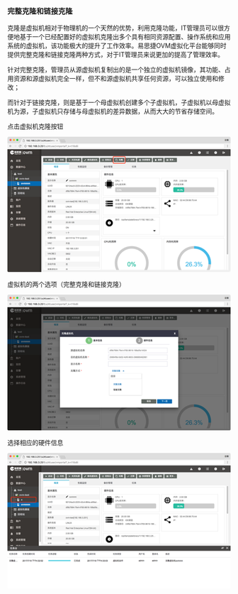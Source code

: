 ### 完整克隆和链接克隆

克隆是虚拟机相对于物理机的一个天然的优势，利用克隆功能，IT管理员可以很方便地基于一个已经配置好的虚拟机克隆出多个具有相同资源配置、操作系统和应用系统的虚拟机，该功能极大的提升了工作效率。易思捷OVM虚拟化平台能够同时提供完整克隆和链接克隆两种方式，对于IT管理员来说更加的提高了管理效率。

针对完整克隆，管理员从源虚拟机复制出的是一个独立的虚拟机镜像，其功能、占用资源和源虚拟机完全一样，但不和源虚拟机共享任何资源，可以独立使用和修改；

而针对于链接克隆，则是基于一个母虚拟机创建多个子虚拟机，子虚拟机以母虚拟机为源，子虚拟机只存储与母虚拟机的差异数据，从而大大的节省存储空间。

点击虚拟机克隆按钮

![](/assets/3.6.6import.png)

虚拟机的两个选项（完整克隆和链接克隆）

![](/assets/3.6.61import.png)

选择相应的硬件信息

![](/assets/3.6.63import.png)



